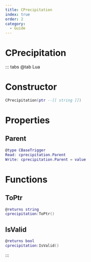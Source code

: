 ```yaml
---
title: CPrecipitation
index: true
order: 2
category:
  - Guide
---
```


# CPrecipitation

::: tabs
@tab Lua
# Constructor
```lua
CPrecipitation(ptr --[[ string ]])
```
# Properties
## Parent 
```lua
@type CBaseTrigger
Read: cprecipitation.Parent
Write: cprecipitation.Parent = value
```
# Functions
## ToPtr
```lua
@returns string
cprecipitation:ToPtr()
```
## IsValid
```lua
@returns bool
cprecipitation:IsValid()
```

:::